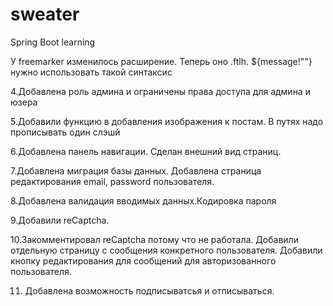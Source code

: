 # sweater
Spring Boot learning

У freemarker изменилось расширение. Теперь оно .ftlh.
${message!""} нужно использовать такой синтаксис 

4.Добавлена роль админа и ограничены права доступа для админа и юзера 

5.Добавили функцию в добавления изображения к постам. В путях надо прописывать один слэшй

6.Добавлена панель навигации. Сделан внешний вид страниц.

7.Добавлена миграция базы данных. Добавлена страница редактирования email, password пользователя.

8.Добавлена валидация вводимых данных.Кодировка пароля 

9.Добавили reCaptcha.

10.Закомментировал reCaptcha потому что не работала. Добавили отдельную страницу с сообщения конкретного пользователя. 
Добавили кнопку редактирования для сообщений для авторизованного пользователя. 

11. Добавлена возможность подписыватсья и отписываться.
